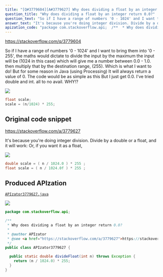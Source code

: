 ```yaml
---
title: "[Q#3779604][A#3779627] Why does dividing a float by an integer return 0.0?"
question_title: "Why does dividing a float by an integer return 0.0?"
question_text: "So if I have a range of numbers '0 - 1024' and I want to bring them into '0 - 255', the maths would dictate to divide the input by the maximum the input will be (1024 in this case) which will give me a number between 0.0 - 1.0. then multiply that by the destination range, (255). Which is what I want to do! But for some reason in Java (using Processing) It will always return a value of 0. The code would be as simple as this But I just get 0.0. I've tried double and int. all to no avail. WHY!?"
answer_text: "It's because you're doing integer division. Divide by a double or a float, and it will work: Or, if you want it as a float,"
apization_code: "package com.stackoverflow.api;  /**  * Why does dividing a float by an integer return 0.0?  *  * @author APIzator  * @see <a href=\"https://stackoverflow.com/a/3779627\">https://stackoverflow.com/a/3779627</a>  */ public class APIzator3779627 {    public static double divideFloat(int n) throws Exception {     return (n / 1024.0) * 255;   } }"
---
```


https://stackoverflow.com/q/3779604

So if I have a range of numbers &#x27;0 - 1024&#x27; and I want to bring them into &#x27;0 - 255&#x27;, the maths would dictate to divide the input by the maximum the input will be (1024 in this case) which will give me a number between 0.0 - 1.0. then multiply that by the destination range, (255).
Which is what I want to do!
But for some reason in Java (using Processing) It will always return a value of 0.
The code would be as simple as this
But I just get 0.0. I&#x27;ve tried double and int. all to no avail. WHY!?


<div class="code-logo"><img src="/stackoverflow.png" /></div>

```java
float scale;
scale = (n/1024) * 255;
```


## Original code snippet

https://stackoverflow.com/a/3779627

It&#x27;s because you&#x27;re doing integer division.
Divide by a double or a float, and it will work:
Or, if you want it as a float,

<div class="code-logo"><img src="/stackoverflow.png" /></div>

```java
double scale = ( n / 1024.0 ) * 255 ;
float scale = ( n / 1024.0f ) * 255 ;
```

## Produced APIzation

[`APIzator3779627.java`](https://github.com/blind-papers/apization-temp-data/raw/main/search/APIzator3779627.java)

<div class="code-logo"><img src="/apizator.png" /></div>

```java
package com.stackoverflow.api;

/**
 * Why does dividing a float by an integer return 0.0?
 *
 * @author APIzator
 * @see <a href="https://stackoverflow.com/a/3779627">https://stackoverflow.com/a/3779627</a>
 */
public class APIzator3779627 {

  public static double divideFloat(int n) throws Exception {
    return (n / 1024.0) * 255;
  }
}

```